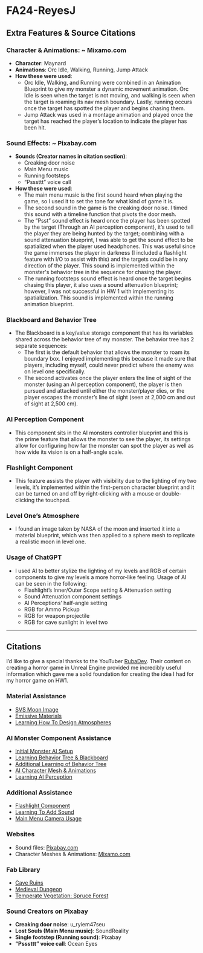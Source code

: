 # FA24-ReyesJ

## Extra Features & Source Citations

### Character & Animations: ~ Mixamo.com
- **Character**: Maynard
- **Animations**: Orc Idle, Walking, Running, Jump Attack
- **How these were used**:
  - Orc Idle, Walking, and Running were combined in an Animation Blueprint to give my monster a dynamic movement animation. Orc Idle is seen when the target is not moving, and walking is seen when the target is roaming its nav mesh boundary. Lastly, running occurs once the target has spotted the player and begins chasing them.
  - Jump Attack was used in a montage animation and played once the target has reached the player’s location to indicate the player has been hit.

### Sound Effects: ~ Pixabay.com
- **Sounds (Creator names in citation section)**:
  - Creaking door noise
  - Main Menu music
  - Running footsteps
  - “Psssttt” voice call
- **How these were used**:
  - The main menu music is the first sound heard when playing the game, so I used it to set the tone for what kind of game it is.
  - The second sound in the game is the creaking door noise. I timed this sound with a timeline function that pivots the door mesh.
  - The “Psst” sound effect is heard once the player has been spotted by the target (Through an AI perception component), it’s used to tell the player they are being hunted by the target; combining with a sound attenuation blueprint, I was able to get the sound effect to be spatialized when the player used headphones. This was useful since the game immerses the player in darkness (I included a flashlight feature with I/O to assist with this) and the targets could be in any direction of the player. This sound is implemented within the monster's behavior tree in the sequence for chasing the player.
  - The running footsteps sound effect is heard once the target begins chasing this player, it also uses a sound attenuation blueprint; however, I was not successful in HW 1 with implementing its spatialization. This sound is implemented within the running animation blueprint.

### Blackboard and Behavior Tree
- The Blackboard is a key/value storage component that has its variables shared across the behavior tree of my monster. The behavior tree has 2 separate sequences:
  - The first is the default behavior that allows the monster to roam its boundary box. I enjoyed implementing this because it made sure that players, including myself, could never predict where the enemy was on level one specifically.
  - The second activates once the player enters the line of sight of the monster (using an AI perception component), the player is then pursued and attacked until either the monster/player dies, or the player escapes the monster’s line of sight (seen at 2,000 cm and out of sight at 2,500 cm).

### AI Perception Component
- This component sits in the AI monsters controller blueprint and this is the prime feature that allows the monster to see the player, its settings allow for configuring how far the monster can spot the player as well as how wide its vision is on a half-angle scale.

### Flashlight Component
- This feature assists the player with visibility due to the lighting of my two levels, it’s implemented within the first-person character blueprint and it can be turned on and off by right-clicking with a mouse or double-clicking the touchpad.

### Level One’s Atmosphere
- I found an image taken by NASA of the moon and inserted it into a material blueprint, which was then applied to a sphere mesh to replicate a realistic moon in level one.

### Usage of ChatGPT
- I used AI to better stylize the lighting of my levels and RGB of certain components to give my levels a more horror-like feeling. Usage of AI can be seen in the following:
  - Flashlight’s Inner/Outer Scope setting & Attenuation setting
  - Sound Attenuation component settings
  - AI Perceptions’ half-angle setting
  - RGB for Ammo Pickup
  - RGB for weapon projectile
  - RGB for cave sunlight in level two

---

## Citations

I’d like to give a special thanks to the YouTuber [RubaDev](https://www.youtube.com/@RubaDev). Their content on creating a horror game in Unreal Engine provided me incredibly useful information which gave me a solid foundation for creating the idea I had for my horror game on HW1.

### Material Assistance
- [SVS Moon Image](https://www.lunarlamps.com/blogs/topic/photo-moon-lamp)
- [Emissive Materials](https://youtu.be/4b33FJ6yjuE?si=L0oRELXvWuwKj__r)
- [Learning How To Design Atmospheres](https://youtu.be/4b33FJ6yjuE?si=L0oRELXvWuwKj__r)

### AI Monster Component Assistance
- [Initial Monster AI Setup](https://youtu.be/k6GnKe5AM9k?si=9qH1nyjfTUjlnXZn)
- [Learning Behavior Tree & Blackboard](https://youtu.be/-t3PbGRazKg?si=StKIXAl-lGwy8HIS)
- [Additional Learning of Behavior Tree](https://youtu.be/VW8ZiV9yVDk?si=TOsf-YOxCTAzw4Vw)
- [AI Character Mesh & Animations](https://youtu.be/gsyZdKYAT_4?si=D1qhGov_S3vHk5Rt)
- [Learning AI Perception](https://youtu.be/mYRyx0OLUp4?si=J7PvDtiokXY2YtcH)

### Additional Assistance
- [Flashlight Component](https://youtu.be/N3lw_BgdKMo?si=R92MABJGwUjQE3zV)
- [Learning To Add Sound](https://youtu.be/woqUvTwgpDA?si=GOCrYmxHryKtuE03)
- [Main Menu Camera Usage](https://youtu.be/woqUvTwgpDA?si=GOCrYmxHryKtuE03)

### Websites
- Sound files: [Pixabay.com](https://pixabay.com/)
- Character Meshes & Animations: [Mixamo.com](https://www.mixamo.com/#/)

### Fab Library
- [Cave Ruins](https://fab.com/s/521e3b86e12d)
- [Medieval Dungeon](https://fab.com/s/494a7622e1be)
- [Temperate Vegetation: Spruce Forest](https://fab.com/s/de31b726d9df)

### Sound Creators on Pixabay
- **Creaking door noise**: u_ryiem47seu
- **Lost Souls (Main Menu music)**: SoundReality
- **Single footstep (Running sound)**: Pixabay
- **“Psssttt” voice call**: Ocean Eyes
